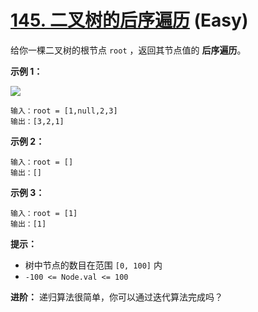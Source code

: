 # [145. 二叉树的后序遍历][link] (Easy)

[link]: https://leetcode.cn/problems/binary-tree-postorder-traversal/

给你一棵二叉树的根节点 `root` ，返回其节点值的 **后序遍历**。

**示例 1：**

![](https://assets.leetcode.com/uploads/2020/08/28/pre1.jpg)

```
输入：root = [1,null,2,3]
输出：[3,2,1]

```

**示例 2：**

```
输入：root = []
输出：[]

```

**示例 3：**

```
输入：root = [1]
输出：[1]

```

**提示：**

- 树中节点的数目在范围 `[0, 100]` 内
- `-100 <= Node.val <= 100`

**进阶：** 递归算法很简单，你可以通过迭代算法完成吗？

